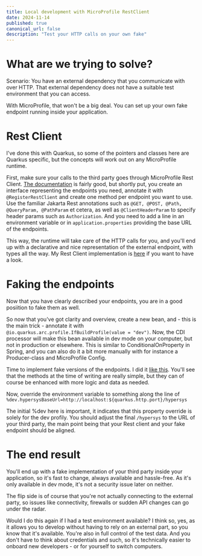 ```yaml
---
title: Local development with MicroProfile RestClient
date: 2024-11-14
published: true
canonical_url: false
description: "Test your HTTP calls on your own fake"
---
```


# What are we trying to solve?
Scenario: You have an external dependency that you communicate with over HTTP. That external dependency does not have a suitable test environment that you can access.

With MicroProfile, that won't be a big deal. You can set up your own fake endpoint running inside your application.

# Rest Client
I've done this with Quarkus, so some of the pointers and classes here are Quarkus specific, but the concepts will work out on any MicroProfile runtime.

First, make sure your calls to the third party goes through MicroProfile Rest Client. <a href="https://quarkus.io/guides/rest-client">The documentation</a> is fairly good, but shortly put, you create an interface representing the endpoints you need, annotate it with `@RegisterRestClient` and create one method per endpoint you want to use. Use the familiar Jakarta Rest annotations such as `@GET, @POST, @Path, @QueryParam, @PathParam` et cetera, as well as `@ClientHeaderParam` to specify header params such as `Authorization`. And you need to add a line in an environment variable or in `application.properties` providing the base URL of the endpoints.

This way, the runtime will take care of the HTTP calls for you, and you'll end up with a declarative and nice representation of the external endpoint, with types all the way. My Rest Client implementation is <a href="https://github.com/Roedt/ringesentralen-backend/blob/main/src/main/kotlin/no/roedt/hypersys/restClient/HypersysRestClient.kt">here</a> if you want to have a look.

# Faking the endpoints
Now that you have clearly described your endpoints, you are in a good posiition to fake them as well.

So now that you've got clarity and overview, create a new bean, and - this is the main trick - annotate it with `@io.quarkus.arc.profile.IfBuildProfile(value = "dev")`. Now, the CDI processor will make this bean available in dev mode on your computer, but not in production or elsewhere. This is similar to ConditionalOnProperty in Spring, and you can also do it a bit more manually with for instance a Producer-class and MicroProfile Config.

Time to implement fake versions of the endpoints. I did it <a href="https://github.com/Roedt/ringesentralen-backend/blob/main/src/main/kotlin/no/roedt/hypersys/restClient/HypersysEndpoint.kt">like this</a>. You'll see that the methods at the time of writing are really simple, but they can of course be enhanced with more logic and data as needed.

Now, override the environment variable to something along the line of `%dev.hypersysBaseUrl=http://localhost:${quarkus.http.port}/hypersys`

The initial %dev here is important, it indicates that this property override is solely for the dev profily. You should adjust the final `/hypersys` to the URL of your third party, the main point being that your Rest client and your fake endpoint should be aligned.

# The end result
You'll end up with a fake implementation of your third party inside your application, so it's fast to change, always available and hassle-free. As it's only available in dev mode, it's not a security issue later on neither.

The flip side is of course that you're not actually connecting to the external party, so issues like connectivity, firewalls or sudden API changes can go under the radar.

Would I do this again if I had a test environment available? I think so, yes, as it allows you to develop without having to rely on an external part, so you know that it's available. You're also in full control of the test data. And you don't have to think about credentials and such, so it's technically easier to onboard new developers - or for yourself to switch computers.